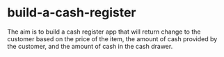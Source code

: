 # build-a-cash-register
The aim is to build a cash register app that will return change to the customer based on the price of the item, the amount of cash provided by the customer, and the amount of cash in the cash drawer.
